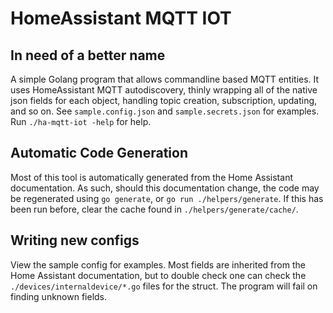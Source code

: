 # HomeAssistant MQTT IOT
## In need of a better name

A simple Golang program that allows commandline based MQTT entities.
It uses HomeAssistant MQTT autodiscovery, thinly wrapping all of the native json fields for each object, handling topic creation, subscription, updating, and so on.
See `sample.config.json` and `sample.secrets.json` for examples.
Run `./ha-mqtt-iot -help` for help.

## Automatic Code Generation

Most of this tool is automatically generated from the Home Assistant documentation.
As such, should this documentation change, the code may be regenerated using `go generate`, or `go run ./helpers/generate`.
If this has been run before, clear the cache found in `./helpers/generate/cache/`.

## Writing new configs

View the sample config for examples.
Most fields are inherited from the Home Assistant documentation, but to double check one can check the `./devices/internaldevice/*.go` files for the struct.
The program will fail on finding unknown fields.